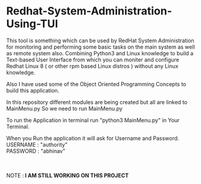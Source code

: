 # Redhat-System-Administration-Using-TUI
This tool is something which can be used by RedHat System Administration for monitoring and performing some basic tasks on the main system as well as remote system also. Combining Python3 and Linux knowledge to build a Text-based User Interface from which you can moniter and configure Redhat Linux 8 ( or other rpm based Linux distros ) without any Linux knowledge. 

Also I have used some of the Object Oriented Programming Concepts to build this application.

In  this repository different modules are being created but all are linked to MainMenu.py So we need to run MainMenu.py 

To run the Application in terminal 
run "python3 MainMenu.py" in Your Terminal.

When you Run the application it will ask for Username and Password.<br>
USERNAME : "authority"<br>
PASSWORD : "abhinav"
<br><br><br>

NOTE :<b> I AM STILL WORKING ON THIS PROJECT</b>


